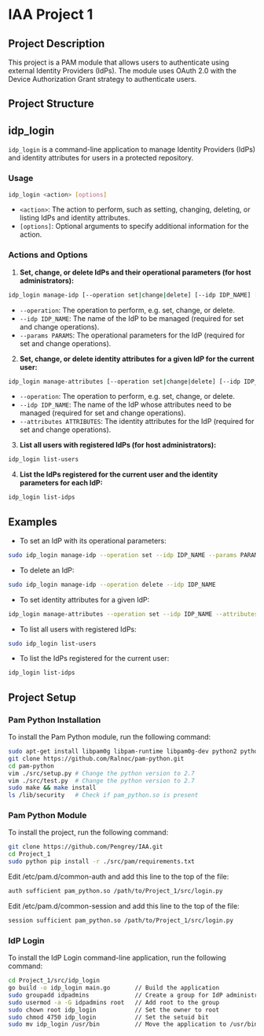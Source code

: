 # IAA Project 1

## Project Description
This project is a PAM module that allows users to authenticate using external Identity Providers (IdPs). The module uses OAuth 2.0 with the Device Authorization Grant strategy to authenticate users.

## Project Structure

## idp_login
`idp_login` is a command-line application to manage Identity Providers (IdPs) and identity attributes for users in a protected repository.

### Usage
```bash
idp_login <action> [options]
```
- `<action>`: The action to perform, such as setting, changing, deleting, or listing IdPs and identity attributes.
- `[options]`: Optional arguments to specify additional information for the action.

### Actions and Options

1. **Set, change, or delete IdPs and their operational parameters (for host administrators):**

```bash
idp_login manage-idp [--operation set|change|delete] [--idp IDP_NAME] [--params PARAMS]
```

- `--operation`: The operation to perform, e.g. set, change, or delete.
- `--idp IDP_NAME`: The name of the IdP to be managed (required for set and change operations).
- `--params PARAMS`: The operational parameters for the IdP (required for set and change operations).

2. **Set, change, or delete identity attributes for a given IdP for the current user:**

```bash
idp_login manage-attributes [--operation set|change|delete] [--idp IDP_NAME] [--attributes ATTRIBUTES]
```

- `--operation`: The operation to perform, e.g. set, change, or delete.
- `--idp IDP_NAME`: The name of the IdP whose attributes need to be managed (required for set and change operations).
- `--attributes ATTRIBUTES`: The identity attributes for the IdP (required for set and change operations).

3. **List all users with registered IdPs (for host administrators):**

```bash
idp_login list-users
```

4. **List the IdPs registered for the current user and the identity parameters for each IdP:**

```bash
idp_login list-idps
```

## Examples

- To set an IdP with its operational parameters:

```bash
sudo idp_login manage-idp --operation set --idp IDP_NAME --params PARAMS
```

- To delete an IdP:

```bash
sudo idp_login manage-idp --operation delete --idp IDP_NAME
```

- To set identity attributes for a given IdP:

```bash
idp_login manage-attributes --operation set --idp IDP_NAME --attributes ATTRIBUTES
```

- To list all users with registered IdPs:

```bash
sudo idp_login list-users
```

- To list the IdPs registered for the current user:

```bash
idp_login list-idps
```

## Project Setup
### Pam Python Installation
To install the Pam Python module, run the following command:
```bash
sudo apt-get install libpam0g libpam-runtime libpam0g-dev python2 python2-dev
git clone https://github.com/Ralnoc/pam-python.git
cd pam-python
vim ./src/setup.py # Change the python version to 2.7
vim ./src/test.py  # Change the python version to 2.7
sudo make && make install
ls /lib/security   # Check if pam_python.so is present
```

### Pam Python Module
To install the project, run the following command:
```bash
git clone https://github.com/Pengrey/IAA.git
cd Project_1
sudo python pip install -r ./src/pam/requirements.txt
```

Edit /etc/pam.d/common-auth and add this line to the top of the file:
```bash
auth sufficient pam_python.so /path/to/Project_1/src/login.py
```

Edit /etc/pam.d/common-session and add this line to the top of the file:
```bash
session	sufficient pam_python.so /path/to/Project_1/src/login.py
```

### IdP Login
To install the IdP Login command-line application, run the following command:
```bash
cd Project_1/src/idp_login
go build -o idp_login main.go       // Build the application
sudo groupadd idpadmins             // Create a group for IdP administrators
sudo usermod -a -G idpadmins root   // Add root to the group
sudo chown root idp_login           // Set the owner to root
sudo chmod 4750 idp_login           // Set the setuid bit
sudo mv idp_login /usr/bin          // Move the application to /usr/bin
```